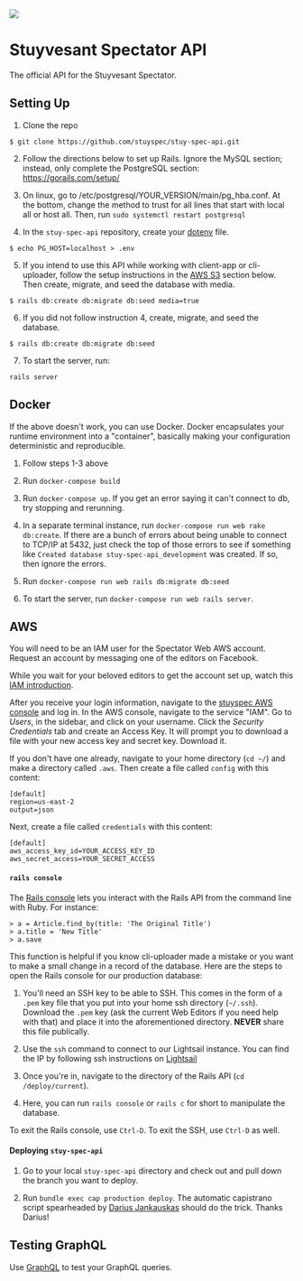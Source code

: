 <img src="https://imgur.com/aPbzogH.png"/>

# Stuyvesant Spectator API

The official API for the Stuyvesant Spectator.

## Setting Up

1. Clone the repo
```
$ git clone https://github.com/stuyspec/stuy-spec-api.git
```

2. Follow the directions below to set up Rails. Ignore the MySQL section; instead, only complete the PostgreSQL section: https://gorails.com/setup/

3. On linux, go to /etc/postgresql/YOUR_VERSION/main/pg_hba.conf. At the bottom, change the method to trust for all lines that start with local all or host all. Then, run `sudo systemctl restart postgresql`

4. In the `stuy-spec-api` repository, create your [dotenv](https://github.com/bkeepers/dotenv) file.
```
$ echo PG_HOST=localhost > .env
```

5. If you intend to use this API while working with client-app or cli-uploader, follow the setup instructions in the [AWS S3](#setting-up-s3) section below. Then create, migrate, and seed the database with media.
```
$ rails db:create db:migrate db:seed media=true
```

6. If you did not follow instruction 4, create, migrate, and seed the database.
```
$ rails db:create db:migrate db:seed
```

7. To start the server, run:
```
rails server
```

## Docker

If the above doesn't work, you can use Docker. Docker encapsulates your runtime environment into
a "container", basically making your configuration deterministic and reproducible.

1. Follow steps 1-3 above

2. Run `docker-compose build`

3. Run `docker-compose up`. If you get an error saying it can't
connect to db, try stopping and rerunning.

4. In a separate terminal instance, run `docker-compose run web rake db:create`. If there are a bunch of errors about being unable to connect to TCP/IP at 5432, just check the top of those errors to see if something like `Created database stuy-spec-api_development` was created. If so, then ignore the errors.

5. Run `docker-compose run web rails db:migrate db:seed`

6. To start the server, run `docker-compose run web rails server`.

## AWS

You will need to be an IAM user for the Spectator Web AWS account. Request an account by messaging one of the editors on Facebook.

While you wait for your beloved editors to get the account set up, watch this [IAM introduction](https://www.youtube.com/watch?v=Ul6FW4UANGc).

After you receive your login information, navigate to the [stuyspec AWS console](https://stuyspec.signin.aws.amazon.com/console) and log in. In the AWS console, navigate to the service "IAM". Go to _Users_, in the sidebar, and click on your username. Click the _Security Credentials_ tab and create an Access Key. It will prompt you to download a file with your new access key and secret key. Download it.

If you don't have one already, navigate to your home directory (`cd ~/`) and make a directory called `.aws`. Then create a file called `config` with this content:

```
[default]
region=us-east-2
output=json
```

Next, create a file called `credentials` with this content:

```
[default]
aws_access_key_id=YOUR_ACCESS_KEY_ID
aws_secret_access=YOUR_SECRET_ACCESS
```

#### `rails console` 

The [Rails console](http://guides.rubyonrails.org/command_line.html#rails-console) lets you interact with the Rails API from the command line with Ruby. For instance:

```
> a = Article.find_by(title: 'The Original Title')
> a.title = 'New Title'
> a.save
```

This function is helpful if you know cli-uploader made a mistake or you want to make a small change in a record of the database. Here are the steps to open the Rails console for our production database:

1. You'll need an SSH key to be able to SSH. This comes in the form of a `.pem` key file that you put into your home ssh directory (`~/.ssh`). Download the `.pem` key (ask the current Web Editors if you need help with that) and place it into the aforementioned directory. **NEVER** share this file publically.

2. Use the `ssh` command to connect to our Lightsail instance. You can find the IP by following ssh instructions on [Lightsail](https://lightsail.aws.amazon.com/ls/webapp/home/instances)

3. Once you're in, navigate to the directory of the Rails API (`cd /deploy/current`).

6. Here, you can run `rails console` or `rails c` for short to manipulate the database.

To exit the Rails console, use `Ctrl-D`. To exit the SSH, use `Ctrl-D` as well.

#### Deploying `stuy-spec-api`

1. Go to your local `stuy-spec-api` directory and check out and pull down the branch you want to deploy.

2. Run `bundle exec cap production deploy`. The automatic capistrano script spearheaded by [Darius Jankauskas](https://github.com/DJankauskas) should do the trick. Thanks Darius!

## Testing GraphQL

Use [GraphQL](https://github.com/graphql/graphiql) to test your GraphQL queries.

<!--
![alt text](https://i.imgur.com/uti8BnI.png))
# Docker

## Setting Up
1. Clone the repo (`git clone https://github.com/stuyspec/stuy-spec-api.git`)
2. Install Ruby. We highly suggest rbenv or rvm
3. Install Rails 5.1
4. Install PostgreSQL (`brew install postgres` on Mac OS)
5. Install Docker
6. Create a file with name `.env` in the repository and write in it: `PG_HOST-db`. Run `docker-compose build`
7. Run `docker-compose up`. If you get an error saying it can't connect to db, try stopping
and rerunning.
8. In a separate terminal instance, run `docker-compose run web rake db:create`. If there are a bunch of errors about being unable to connect to TCP/IP at 5432, just check the top of those errors to see if something like `Created database stuy-spec-api_development` was created. If so, then ignore the errors.
9. Run `docker-compose run web rails db:migrate db:seed`
10. To start the server, run `docker-compose run web rails server`.


## Troubleshooting

### Server exited at `docker-compose up`
Check the last few lines of the server log in your shell.
1. A server is already running.
```
web_1  | A server is already running. Check /stuy-spec-api/tmp/pids/server.pid.
web_1  | => Booting Puma
web_1  | => Rails 5.1.2 application starting in development on http://0.0.0.0:3000
web_1  | => Run `rails server -h` for more startup options
web_1  | Exiting
stuyspecapi_web_1 exited with code 1
```
To solve this problem, we need to remove the `server.pid` file. Navigate to the stuy-spec-api directory and run:
```
rm tmp/pids/server.pid
```

### Connection refused at `docker-compose run web ...`
```
could not connect to server: Connection refused
	Is the server running on host "localhost" (127.0.0.1) and accepting
	TCP/IP connections on port 5432?
```
You might have a server already running that has not shut down correctly. Run `brew services stop postgresql`

In general, if you run into this error, the command may have already worked. Look at the top of the error. If you tried to run `docker-compose run web rails db:create` and, on top of the Connection refusal, it says "Created database...", the command worked. It may have interrupted the `db:migrate`, so run `docker-compose run web rails db:migrate` as an individual function separated from the `db:create`.

If that is not the case, run `postgres -D /usr/local/var/postgres`. You may see something like this:
```
FATAL:  lock file "postmaster.pid" already exists
HINT:  Is another postmaster (PID 15556) running in data directory "/usr/local/var/postgres"?
```
Run `kill -9 THE_PID`, and you should be good to go.

### Database drop/reset fails
```
Couldn't drop database 'stuy-spec-api_development'
rails aborted!
ActiveRecord::StatementInvalid: PG::ObjectInUse: ERROR:  database "stuy-spec-api_development" is being accessed by other users
DETAIL:  There are {SOME_NUMBER} other sessions using the database.
```
There is a rake task for deleting these sessions in `lib/tasks/kill_postgres_connections.rake`. To run the task, do
```sh
docker-compose run web rake kill_postgres_connections
```
This should kill related postgres connections, and database drop/reset should now work.

If dropping the database still does not work, use the initializer at `config/initializers/postgresql_database_tasks.rb` by adding an environment option to the rake task like so:
```sh
docker-compose run web rake environment db:drop
```

### Cannot `bundle install`
If you need to add gems and the `bundle install` is [repetitively failing](https://stackoverflow.com/questions/6971290/running-bundle-install-fails-and-asks-me-to-run-bundle-install), you need to rebuild your Docker image to update the `Gemfile.lock`.
```
$ docker run web bundle install
$ docker build
```
-->
